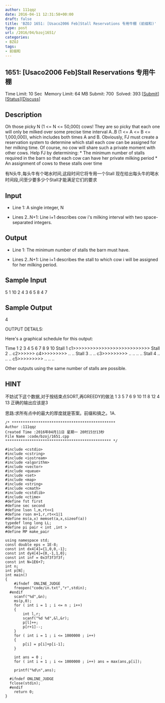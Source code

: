 ```yaml
---
author: 111qqz
date: 2016-04-11 12:31:58+00:00
draft: false
title: 'BZOJ 1651: [Usaco2006 Feb]Stall Reservations 专用牛棚 (前缀和)'
type: post
url: /2016/04/bzoj1651/
categories:
- BZOJ
tags:
- 前缀和
---
```





## 1651: [Usaco2006 Feb]Stall Reservations 专用牛棚


Time Limit: 10 Sec  Memory Limit: 64 MB
Submit: 700  Solved: 393
[[Submit](http://www.lydsy.com/JudgeOnline/submitpage.php?id=1651)][[Status](http://www.lydsy.com/JudgeOnline/problemstatus.php?id=1651)][[Discuss](http://www.lydsy.com/JudgeOnline/bbs.php?id=1651)]


## Description






Oh those picky N (1 <= N <= 50,000) cows! They are so picky that each one will only be milked over some precise time interval A..B (1 <= A <= B <= 1,000,000), which includes both times A and B. Obviously, FJ must create a reservation system to determine which stall each cow can be assigned for her milking time. Of course, no cow will share such a private moment with other cows. Help FJ by determining: * The minimum number of stalls required in the barn so that each cow can have her private milking period * An assignment of cows to these stalls over time

有N头牛,每头牛有个喝水时间,这段时间它将专用一个Stall 现在给出每头牛的喝水时间段,问至少要多少个Stall才能满足它们的要求






## Input






* Line 1: A single integer, N

* Lines 2..N+1: Line i+1 describes cow i's milking interval with two space-separated integers.






## Output






* Line 1: The minimum number of stalls the barn must have.

* Lines 2..N+1: Line i+1 describes the stall to which cow i will be assigned for her milking period.






## Sample Input




5
1 10
2 4
3 6
5 8
4 7





## Sample Output




4


OUTPUT DETAILS:

Here's a graphical schedule for this output:

Time 1 2 3 4 5 6 7 8 9 10
Stall 1 c1>>>>>>>>>>>>>>>>>>>>>>>>>>>
Stall 2 .. c2>>>>>> c4>>>>>>>>> .. ..
Stall 3 .. .. c3>>>>>>>>> .. .. .. ..
Stall 4 .. .. .. c5>>>>>>>>> .. .. ..

Other outputs using the same number of stalls are possible.




## HINT






不妨试下这个数据,对于按结束点SORT,再GREEDY的做法 1 3 5 7 6 9 10 11 8 12 4 13 正确的输出应该是3








思路:求所有点中的最大的厚度就是答案。前缀和搞之。1A.



 

    
    /* ***********************************************
    Author :111qqz
    Created Time :2016年04月11日 星期一 20时15分13秒
    File Name :code/bzoj/1651.cpp
    ************************************************ */
    
    #include <cstdio>
    #include <cstring>
    #include <iostream>
    #include <algorithm>
    #include <vector>
    #include <queue>
    #include <set>
    #include <map>
    #include <string>
    #include <cmath>
    #include <cstdlib>
    #include <ctime>
    #define fst first
    #define sec second
    #define lson l,m,rt<<1
    #define rson m+1,r,rt<<1|1
    #define ms(a,x) memset(a,x,sizeof(a))
    typedef long long LL;
    #define pi pair < int ,int >
    #define MP make_pair
    
    using namespace std;
    const double eps = 1E-8;
    const int dx4[4]={1,0,0,-1};
    const int dy4[4]={0,-1,1,0};
    const int inf = 0x3f3f3f3f;
    const int N=1E6+7;
    int n;
    int p[N];
    int main()
    {
    	#ifndef  ONLINE_JUDGE 
    	freopen("code/in.txt","r",stdin);
      #endif
    	scanf("%d",&n);
    	ms(p,0);
    	for ( int i = 1 ; i <= n ; i++)
    	{
    	    int l,r;
    	    scanf("%d %d",&l,&r);
    	    p[l]++;
    	    p[r+1]--;
    	}
    	for ( int i = 1 ; i <= 1000000 ; i++)
    	{
    	    p[i] = p[i]+p[i-1];
    	}
    
    	int ans = 0 ;
    	for ( int i = 1 ; i <= 1000000 ; i++) ans = max(ans,p[i]);
    
    	printf("%d\n",ans);
    
      #ifndef ONLINE_JUDGE  
      fclose(stdin);
      #endif
        return 0;
    }
    



